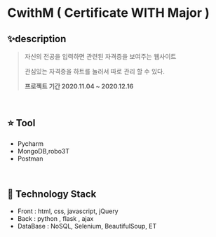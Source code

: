 # CwithM ( Certificate WITH Major )

##  ✨description

> 자신의 전공을 입력하면 관련된 자격증을 보여주는 웹사이트
>
> 관심있는 자격증을 하트를 눌러서 따로 관리 할 수 있다.
>
> **프로젝트 기간 2020.11.04 ~ 2020.12.16**

<br>

## ⭐ Tool

- Pycharm 
- MongoDB,robo3T
- Postman

<br>

## 📌 Technology Stack

-  Front : html, css, javascript, jQuery
-  Back : python , flask , ajax
-  DataBase : NoSQL, Selenium, BeautifulSoup, ET


<br>


